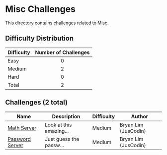 # Misc Challenges
This directory contains challenges related to Misc.

## Difficulty Distribution
| Difficulty | Number of Challenges |
| ---------- |:--------------------:|
| Easy | 0 |
| Medium | 2 |
| Hard | 0 |
| Total | 2 |

## Challenges (2 total)
| Name | Description | Difficulty | Author |
| ---- | ----------- | ---------- | ------ |
| [Math Server](<./Math Server>) | Look at this amazing... | Medium | Bryan Lim (JusCodin) |
| [Password Server](<./Password Server>) | Just guess the passw... | Medium | Bryan Lim (JusCodin) |
